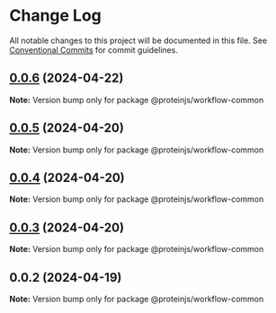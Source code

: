 # Change Log

All notable changes to this project will be documented in this file.
See [Conventional Commits](https://conventionalcommits.org) for commit guidelines.

## [0.0.6](https://github.com/proteinjs/workflow/compare/@proteinjs/workflow-common@0.0.5...@proteinjs/workflow-common@0.0.6) (2024-04-22)

**Note:** Version bump only for package @proteinjs/workflow-common





## [0.0.5](https://github.com/proteinjs/workflow/compare/@proteinjs/workflow-common@0.0.4...@proteinjs/workflow-common@0.0.5) (2024-04-20)

**Note:** Version bump only for package @proteinjs/workflow-common





## [0.0.4](https://github.com/proteinjs/workflow/compare/@proteinjs/workflow-common@0.0.3...@proteinjs/workflow-common@0.0.4) (2024-04-20)

**Note:** Version bump only for package @proteinjs/workflow-common





## [0.0.3](https://github.com/proteinjs/workflow/compare/@proteinjs/workflow-common@0.0.2...@proteinjs/workflow-common@0.0.3) (2024-04-20)

**Note:** Version bump only for package @proteinjs/workflow-common





## 0.0.2 (2024-04-19)

**Note:** Version bump only for package @proteinjs/workflow-common
